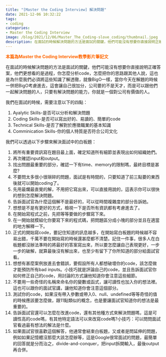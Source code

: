 ```yaml
---
title: "[Master the Coding Interview] 解決問題"
date: 2021-12-06 10:32:22
tags:
- coding
categories:
- Master the Coding Interview
image: /blog/2021/12/06/Master_The_Coding-slove_coding/thumbnail.jpeg
description: 在面試的時候解決問題的方法是面試的關鍵，他們可能沒有想要你直接說明正確答案，他們更想看的是過程，你怎麼分析code，怎麼把你的思路跟其他人說，這也是為什麼我們必須將這些知識了解透徹...
---
```


**<font color=#FF6600>本篇為Master the Coding Interview教學影片筆記文</font>**

在面試的時候解決問題的方法是面試的關鍵，他們可能沒有想要你直接說明正確答案，他們更想看的是過程，你怎麼分析code，怎麼把你的思路跟其他人說，這也是為什麼我們必須將這些知識了解透徹，就像BigO一樣，當你今天在解題的時候一併把BigO考慮進去，這會讓自己很加分，公司要的不是天才，而是可以跟他們一起解決問題的人，只要有解決問題的能力，你就是一個對公司有價值的人。

我們在面試的時候，需要注意以下的四點：

1. Ayalytic Skills-是否可以分析和解決問題
2. Coding Skills-是否可以寫出好的、易讀的、簡單的code
3. Technical Skills-是否了解對於應徵職業的基本知識
4. Comminication Skills-你的個人特質是否符合公司文化 

我們可以透過以下步驟來解決面試中的白板題：

1. 將所有重要資訊寫在題目最上面，確定知道所有細節並表現出如何組織她們。
2. 再次確認input和output。
3. 找出問題最重要的部分，確認一下有time、memory的限制嗎，最終目標是甚麼?
4. 不要問太多很小很瑣碎的問題，面試是有時間的，只要知道了前三點要的東西後就可以開始coding了。
5.  先用最爛最直覺的解，不用把它寫出來，可以直接用說的，這表示你可以很快的想到怎麼解決問題。
6. 告訴面試官為什麼這個解不是最好的，可以從時間複雜度的部分告訴她。
7. 想想是不是有更好的方式，檢視一下是否所有資訊都有考慮進去了。
8. 在開始寫程式之前，先把等等要做的步驟寫下來。
9. 在一開始就模組化你要寫下來的程式碼，把問題區分成小塊的部分並且在適當的地方解釋一下。
10. 正式的開始寫code，要記住知道的訊息越多，在開始寫白板題的時候越不容易出錯，千萬不要在開始寫的時候還甚麼都不清楚。記住一件事，很多人在白板題都沒辦法準時的將最好的答案寫出來，所以要怎麼讓自己表現更好，一步一步的破解，就算最後沒有解出來，也至少有留下了你所知道的部分給面試官看。
11. 想想有甚麼案例放進去會錯誤，要假設所有人都想破壞你的code，該怎麼做才能預防所有bad inputs。小技巧就是評論自己的code，並且告訴面試官你如何修正自己的code，用討論的方式讓他知道你會注意這些細節。
12. 不要用一些奇怪的名稱來命名你的變數或函式，讓可讀性也加入你的想法裡。這也可以跟你的面試官講，讓他知道你會注意這個部分。
13. 測試你的code，如果沒有帶入參數或帶入0、null、undefined等等奇怪的值的時候應該要怎麼做，跟11點類似的概念，也是要讓面試官知道你的想法是最重要的。
14. 告訴面試官還可以怎麼在改進code，還有其他種方式來解決問題嗎，這是可讀性高的code嗎，有其他特定語法可以來改寫code嗎?小技巧：可以問問面試官看過最有想法的解法是什麼。
15. 如果面試官很喜歡這個解答，他通常會結束白板題，又或者是問延伸的問題，例如如果記憶體沒那麼大該怎麼辦等，這是Google很常面試的問題，最簡單的回答就是分而治之，divide-and-conquer，把input拆開輸入，最後output再合併。